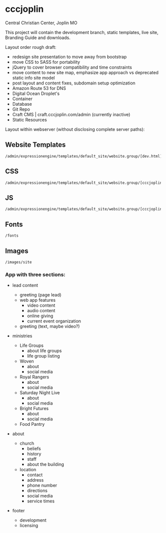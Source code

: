 # cccjoplin
Central Christian Center, Joplin MO

This project will contain the development branch, static templates, live site, Branding Guide and downloads.

Layout order rough draft:

- redesign site presentation to move away from bootstrap
- move CSS to SASS for portability
- jQuery to cover browser compatibility and time constraints
- move content to new site map, emphasize app approach vs deprecated static info site model
- post layout and content fixes, subdomain setup optimization
- Amazon Route 53 for DNS
- Digital Ocean Droplet's
- Container
- Database
- Git Repo
- Craft CMS | craft.cccjoplin.com/admin (currently inactive)
- Static Resources

Layout within webserver (without disclosing complete server paths):

## Website Templates
	/admin/expressionengine/templates/default_site/website.group/[dev.html]
## CSS
	/admin/expressionengine/templates/default_site/website.group/[cccjoplinjs.js]
## JS
	/admin/expressionengine/templates/default_site/website.group/[cccjoplincss.css]
## Fonts
	/fonts
## Images
	/images/site

### App with three sections:

- lead content
  * greeting (page lead)
  * web app features
    - video content
    - audio content
    - online giving
    - current event organization
  * greeting (text, maybe video?)

- ministries
  * Life Groups
  	- about life groups
  	- life group listing
  * Woven
  	- about
  	- social media
  * Royal Rangers
  	- about
  	- social media
  * Saturday Night Live
  	- about
  	- social media
  * Bright Futures
  	- about
  	- social media
  * Food Pantry

- about
	* church
		- beliefs
		- history
		- staff
		- about the building
	* location
		- contact
  		* address
  		* phone number
  		* directions
  		* social media
  		* service times

- footer  		
	* development
  * licensing
